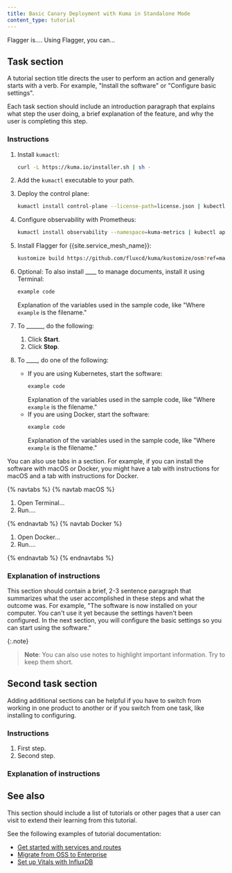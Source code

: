 ```yaml
---
title: Basic Canary Deployment with Kuma in Standalone Mode
content_type: tutorial
---
```


Flagger is.... Using Flagger, you can...  

## Task section <!-- Header optional if there's only one task section in the article -->

A tutorial section title directs the user to perform an action and generally starts with a verb. For example, "Install the software" or "Configure basic settings".

Each task section should include an introduction paragraph that explains what step the user doing, a brief explanation of the feature, and why the user is completing this step.

### Instructions

1. Install `kumactl`:
    ```sh
    curl -L https://kuma.io/installer.sh | sh -
    ```

1. Add the `kumactl` executable to your path.

1. Deploy the control plane:
    ```sh
    kumactl install control-plane --license-path=license.json | kubectl apply -f -
    ```

1. Configure observability with Prometheus:
    ```sh
    kumactl install observability --namespace=kuma-metrics | kubectl apply   -f -
    ```

1. Install Flagger for {{site.service_mesh_name}}:
    ```sh
    kustomize build https://github.com/fluxcd/kuma/kustomize/osm?ref=main | kubectl apply -f -
    ```
1. Optional: To also install ____ to manage documents, install it using Terminal:
    ```sh
    example code
    ```
    Explanation of the variables used in the sample code, like "Where `example` is the filename."
1. To ______, do the following:
    1. Click **Start**.
    1. Click **Stop**.
1. To ____, do one of the following:
    * If you are using Kubernetes, start the software:
        ```sh
        example code
        ```
        Explanation of the variables used in the sample code, like "Where `example` is the filename."
    * If you are using Docker, start the software:
        ```sh
        example code
        ```
        Explanation of the variables used in the sample code, like "Where `example` is the filename."

You can also use tabs in a section. For example, if you can install the software with macOS or Docker, you might have a tab with instructions for macOS and a tab with instructions for Docker.

{% navtabs %}
{% navtab macOS %}

1. Open Terminal...
1. Run....

{% endnavtab %}
{% navtab Docker %}

1. Open Docker...
1. Run....

{% endnavtab %}
{% endnavtabs %}

### Explanation of instructions <!-- Optional, but recommended -->

This section should contain a brief, 2-3 sentence paragraph that summarizes what the user accomplished in these steps and what the outcome was. For example, "The software is now installed on your computer. You can't use it yet because the settings haven't been configured. In the next section, you will configure the basic settings so you can start using the software." 

{:.note}
> **Note**: You can also use notes to highlight important information. Try to keep them short.
## Second task section <!-- Optional -->

Adding additional sections can be helpful if you have to switch from working in one product to another or if you switch from one task, like installing to configuring. 

### Instructions

1. First step.
1. Second step.

### Explanation of instructions <!-- Optional, but recommended -->

## See also <!-- Optional, but recommended -->

This section should include a list of tutorials or other pages that a user can visit to extend their learning from this tutorial.

See the following examples of tutorial documentation:
* [Get started with services and routes](https://docs.konghq.com/gateway/latest/get-started/services-and-routes/)
* [Migrate from OSS to Enterprise](https://docs.konghq.com/gateway/latest/migrate-ce-to-ke/)
* [Set up Vitals with InfluxDB](https://docs.konghq.com/gateway/latest/kong-enterprise/analytics/influx-strategy/)
